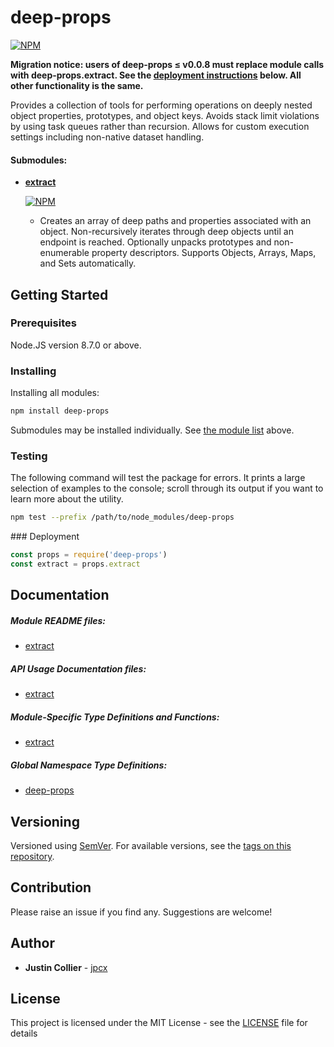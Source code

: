 # deep-props

[![NPM](https://nodei.co/npm/deep-props.png)](https://nodei.co/npm/deep-props/)

__Migration notice: users of deep-props ≤ v0.0.8 must replace module calls with deep-props.extract. See the [deployment instructions](#deployment) below. All other functionality is the same.__

Provides a collection of tools for performing operations on deeply nested object properties, prototypes, and object keys. Avoids stack limit violations by using task queues rather than recursion. Allows for custom execution settings including non-native dataset handling.

<a name="submodules"></a>
#### Submodules:
+ __[extract](/libs/extract/README.md)__

  [![NPM](https://nodei.co/npm/deep-props.extract.png?mini=true)](https://nodei.co/npm/deep-props.extract/)
  + Creates an array of deep paths and properties associated with an object. Non-recursively iterates through deep objects until an endpoint is reached. Optionally unpacks prototypes and non-enumerable property descriptors. Supports Objects, Arrays, Maps, and Sets automatically.

## Getting Started

### Prerequisites

Node.JS version 8.7.0 or above.

### Installing

Installing all modules:

```bash
npm install deep-props
```

Submodules may be installed individually. See [the module list](#submodules) above.

### Testing

The following command will test the package for errors. It prints a large selection of examples to the console; scroll through its output if you want to learn more about the utility.

```bash
npm test --prefix /path/to/node_modules/deep-props
```

<a name="deployment">
### Deployment

```js
const props = require('deep-props')
const extract = props.extract
```

## Documentation

##### Module README files:
+ [extract](/libs/extract/README.md)

##### API Usage Documentation files:
+ [extract](/libs/extract/docs/API.md)

##### Module-Specific Type Definitions and Functions:
+ [extract](/libs/extract/docs/global.md)

##### Global Namespace Type Definitions:
+ [deep-props](/docs/global.md)

## Versioning

Versioned using [SemVer](http://semver.org/). For available versions, see the [tags on this repository](https://github.com/jpcx/deep-props/tags).

## Contribution

Please raise an issue if you find any. Suggestions are welcome!

## Author

+ **Justin Collier** - [jpcx](https://github.com/jpcx)

## License

This project is licensed under the MIT License - see the [LICENSE](/LICENSE) file for details
